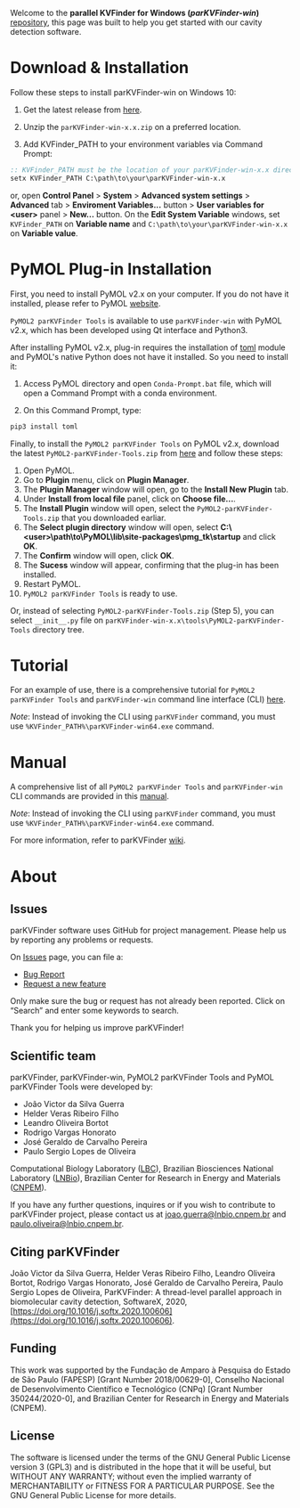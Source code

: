 Welcome to the **parallel KVFinder for Windows (_parKVFinder-win_)**
[repository](https://github.com/LBC-LNBio/parKVFinder-win), this page was
built to help you get started with our cavity detection software.

# Download & Installation

Follow these steps to install parKVFinder-win on Windows 10:

1. Get the latest release from [here](https://github.com/LBC-LNBio/parKVFinder-win/releases/).

2. Unzip the `parKVFinder-win-x.x.zip` on a preferred location.

3. Add KVFinder_PATH to your environment variables via Command Prompt:

```cmd
:: KVFinder_PATH must be the location of your parKVFinder-win-x.x directory
setx KVFinder_PATH C:\path\to\your\parKVFinder-win-x.x
```

or, open **Control Panel** > **System** > **Advanced system settings** > **Advanced** tab > **Enviroment Variables...** button > **User variables for \<user\>** panel > **New...** button. On the **Edit System Variable** windows, set `KVFinder_PATH` on **Variable name** and `C:\path\to\your\parKVFinder-win-x.x` on **Variable value**.

# PyMOL Plug-in Installation

First, you need to install PyMOL v2.x on your computer. If you do not have it installed, please refer to PyMOL [website](https://pymol.org/2/).

`PyMOL2 parKVFinder Tools` is available to use `parKVFinder-win` with PyMOL v2.x, which has been developed using Qt interface and Python3.

After installing PyMOL v2.x, plug-in requires the installation of [toml](https://pypi.org/project/toml/) module and PyMOL's native Python does not have it installed. So you need to install it:

1. Access PyMOL directory and open `Conda-Prompt.bat` file, which will open a Command Prompt with a conda environment.

2. On this Command Prompt, type:

```cmd
pip3 install toml
```

Finally, to install the `PyMOL2 parKVFinder Tools` on PyMOL v2.x, download the latest `PyMOL2-parKVFinder-Tools.zip` from [here](https://github.com/LBC-LNBio/parKVFinder-win/releases/latest/download/PyMOL2-parKVFinder-Tools.zip) and follow these steps:

1. Open PyMOL.
2. Go to **Plugin** menu, click on **Plugin Manager**.
3. The **Plugin Manager** window will open, go to the **Install New Plugin** tab.
4. Under **Install from local file** panel, click on **Choose file...**.
5. The **Install Plugin** window will open, select the `PyMOL2-parKVFinder-Tools.zip` that you downloaded earliar.
6. The **Select plugin directory** window will open, select
   **C:\\\<user\>\\path\\to\\PyMOL\\lib\\site-packages\\pmg_tk\\startup** and click **OK**.
7. The **Confirm** window will open, click **OK**.
8. The **Sucess** window will appear, confirming that the plug-in has
   been installed.
9. Restart PyMOL.
10. `PyMOL2 parKVFinder Tools` is ready to use.

Or, instead of selecting `PyMOL2-parKVFinder-Tools.zip` (Step 5), you can select `__init__.py` file on `parKVFinder-win-x.x\tools\PyMOL2-parKVFinder-Tools` directory tree.

# Tutorial

For an example of use, there is a comprehensive tutorial for `PyMOL2 parKVFinder Tools` and `parKVFinder-win` command line interface (CLI) [here](https://github.com/LBC-LNBio/parKVFinder/wiki/parKVFinder-Tutorial).

_Note_: Instead of invoking the CLI using `parKVFinder` command, you must use `%KVFinder_PATH%\parKVFinder-win64.exe` command.

# Manual

A comprehensive list of all `PyMOL2 parKVFinder Tools` and `parKVFinder-win` CLI commands are provided in this [manual](https://github.com/LBC-LNBio/parKVFinder/wiki/parKVFinder-Manual).

_Note_: Instead of invoking the CLI using `parKVFinder` command, you must use `%KVFinder_PATH%\parKVFinder-win64.exe` command.

For more information, refer to parKVFinder [wiki](https://github.com/LBC-LNBio/parKVFinder/wiki).

# About

## Issues

parKVFinder software uses GitHub for project management. Please help us by reporting any problems or requests.

On [Issues](https://github.com/LBC-LNBio/parKVFinder-win/issues) page, you can file a:

- [Bug Report](https://github.com/LBC-LNBio/parKVFinder-win/issues/new?assignees=&labels=&template=bug_report.md&title=)
- [Request a new feature](https://github.com/LBC-LNBio/parKVFinder-win/issues/new?assignees=&labels=&template=feature_request.md&title=)

Only make sure the bug or request has not already been reported. Click on “Search” and enter some keywords to search.

Thank you for helping us improve parKVFinder!

## Scientific team

parKVFinder, parKVFinder-win, PyMOL2 parKVFinder Tools and PyMOL parKVFinder Tools were developed by:

- João Victor da Silva Guerra
- Helder Veras Ribeiro Filho
- Leandro Oliveira Bortot
- Rodrigo Vargas Honorato
- José Geraldo de Carvalho Pereira
- Paulo Sergio Lopes de Oliveira

Computational Biology Laboratory ([LBC](https://github.com/LBC-LNBio)), Brazilian Biosciences National Laboratory ([LNBio](https://lnbio.cnpem.br/)), Brazilian Center for Research in Energy and Materials ([CNPEM](https://cnpem.br)).

If you have any further questions, inquires or if you wish to contribute
to parKVFinder project, please contact us at joao.guerra@lnbio.cnpem.br and paulo.oliveira@lnbio.cnpem.br.

## Citing parKVFinder

João Victor da Silva Guerra, Helder Veras Ribeiro Filho, Leandro Oliveira Bortot, Rodrigo Vargas Honorato, José Geraldo de Carvalho Pereira, Paulo Sergio Lopes de Oliveira, ParKVFinder: A thread-level parallel approach in biomolecular cavity detection, SoftwareX, 2020, [https://doi.org/10.1016/j.softx.2020.100606](https://doi.org/10.1016/j.softx.2020.100606).

## Funding

This work was supported by the Fundação de Amparo à Pesquisa do Estado de São Paulo (FAPESP) [Grant Number 2018/00629-0], Conselho Nacional de Desenvolvimento Científico e Tecnológico (CNPq) [Grant Number 350244/2020-0], and Brazilian Center for Research in Energy and Materials (CNPEM).

## License

The software is licensed under the terms of the GNU General Public License version 3 (GPL3) and is distributed in the hope that it will be useful, but WITHOUT ANY WARRANTY; without even the implied warranty of MERCHANTABILITY or FITNESS FOR A PARTICULAR PURPOSE. See the GNU General Public License for more details.
